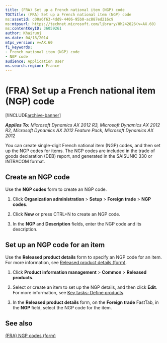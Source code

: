 ```yaml
---
title: (FRA) Set up a French national item (NGP) code
TOCTitle: (FRA) Set up a French national item (NGP) code
ms:assetid: c00a6f63-4dd9-4406-95b0-ac887ed216c9
ms:mtpsurl: https://technet.microsoft.com/library/Hh242826(v=AX.60)
ms:contentKeyID: 36059261
author: Khairunj
ms.date: 04/18/2014
mtps_version: v=AX.60
f1_keywords:
- French national item (NGP) code
- NGP code
audience: Application User
ms.search.region: France
---
```


# (FRA) Set up a French national item (NGP) code 


[!INCLUDE[archive-banner](includes/archive-banner.md)]


_**Applies To:** Microsoft Dynamics AX 2012 R3, Microsoft Dynamics AX 2012 R2, Microsoft Dynamics AX 2012 Feature Pack, Microsoft Dynamics AX 2012_

You can create single-digit French national item (NGP) codes, and then set up the NGP codes for items. The NGP codes are included in the trade of goods declaration (DEB) report, and generated in the SAISUNIC 330 or INTRACOM format.

## Create an NGP code

Use the **NGP codes** form to create an NGP code.

1.  Click **Organization administration** \> **Setup** \> **Foreign trade** \> **NGP codes**.

2.  Click **New** or press CTRL+N to create an NGP code.

3.  In the **NGP** and **Description** fields, enter the NGP code and its description.

## Set up an NGP code for an item

Use the **Released product details** form to specify an NGP code for an item. For more information, see [Released product details (form)](https://technet.microsoft.com/library/aa615563\(v=ax.60\)).

1.  Click **Product information management** \> **Common** \> **Released products**.

2.  Select or create an item to set up the NGP details, and then click **Edit**. For more information, see [Key tasks: Define products](key-tasks-define-products.md).

3.  In the **Released product details** form, on the **Foreign trade** FastTab, in the **NGP** field, select the NGP code for the item.

## See also

[(FRA) NGP codes (form)](https://technet.microsoft.com/library/hh227667\(v=ax.60\))

  


